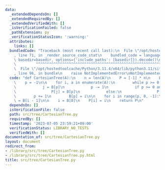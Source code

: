 ```yaml
---
data:
  _extendedDependsOn: []
  _extendedRequiredBy: []
  _extendedVerifiedWith: []
  _isVerificationFailed: false
  _pathExtension: py
  _verificationStatusIcon: ':warning:'
  attributes:
    links: []
  bundledCode: "Traceback (most recent call last):\n  File \"/opt/hostedtoolcache/Python/3.11.4/x64/lib/python3.11/site-packages/onlinejudge_verify/documentation/build.py\"\
    , line 71, in _render_source_code_stat\n    bundled_code = language.bundle(stat.path,\
    \ basedir=basedir, options={'include_paths': [basedir]}).decode()\n          \
    \         ^^^^^^^^^^^^^^^^^^^^^^^^^^^^^^^^^^^^^^^^^^^^^^^^^^^^^^^^^^^^^^^^^^^^^^^^^^^^^^^^^\n\
    \  File \"/opt/hostedtoolcache/Python/3.11.4/x64/lib/python3.11/site-packages/onlinejudge_verify/languages/python.py\"\
    , line 96, in bundle\n    raise NotImplementedError\nNotImplementedError\n"
  code: "def CartesianTree(A):\n    n = len(A)\n    P = [-1] * n\n    B = [-1] * n\n\
    \    p = -1\n\n    for i, a in enumerate(A):\n        while p >= 0 and a < A[B[p]]:\n\
    \            j = B[p]\n            p -= 1\n            if p >= 0 and a < A[B[p]]:\n\
    \                P[j] = B[p]\n            else:\n                P[j] = i\n\n\
    \        p += 1\n        B[p] = i\n\n    for i in range(p, 0, -1):\n        P[B[i]]\
    \ = B[i - 1]\n\n    i = B[0]\n    P[i] = i\n    return P\n"
  dependsOn: []
  isVerificationFile: false
  path: src/tree/CartesianTree.py
  requiredBy: []
  timestamp: '2023-07-05 23:59:21+09:00'
  verificationStatus: LIBRARY_NO_TESTS
  verifiedWith: []
documentation_of: src/tree/CartesianTree.py
layout: document
redirect_from:
- /library/src/tree/CartesianTree.py
- /library/src/tree/CartesianTree.py.html
title: src/tree/CartesianTree.py
---
```

